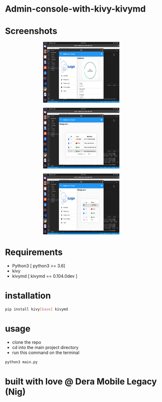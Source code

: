 # Admin-console-with-kivy-kivymd

# Screenshots

<p align="center">
    <img title="Dashboard" height="200" src="https://github.com/dera001/Admin-console-with-kivy-kivymd/blob/main/screenshots/Screenshot%20from%202021-08-15%2001-33-25.png" width="50%"/>
</p>
<p align="center">
    <img title="lolx" height="200" src="https://github.com/dera001/Admin-console-with-kivy-kivymd/blob/main/screenshots/Screenshot%20from%202021-08-15%2001-32-58.png" width="50%"/>
</p>
<p align="center">
    <img title="User management" height="200" src="https://github.com/dera001/Admin-console-with-kivy-kivymd/blob/main/screenshots/Screenshot%20from%202021-08-15%2001-33-07.png" width="50%"/>
</p>

# Requirements
* Python3  [ python3 >= 3.6]
* kivy 
* kivymd [ kivymd == 0.104.0dev ]

# installation
```sh
pip install kivy[base] kivymd
```
# usage
* clone the repo
* cd into the main project directory
* run this command on the terminal

```sh
python3 main.py
```

# built with love @ Dera Mobile Legacy (Nig)
